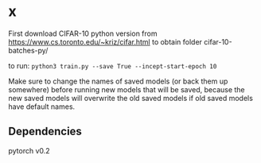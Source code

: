 # x

First download CIFAR-10 python version from https://www.cs.toronto.edu/~kriz/cifar.html to obtain folder cifar-10-batches-py/

to run:
`python3 train.py --save True --incept-start-epoch 10`

Make sure to change the names of saved models (or back them up somewhere) before running new models that will be saved, because the new saved models will overwrite the old saved models if old saved models have default names.

## Dependencies
pytorch v0.2
